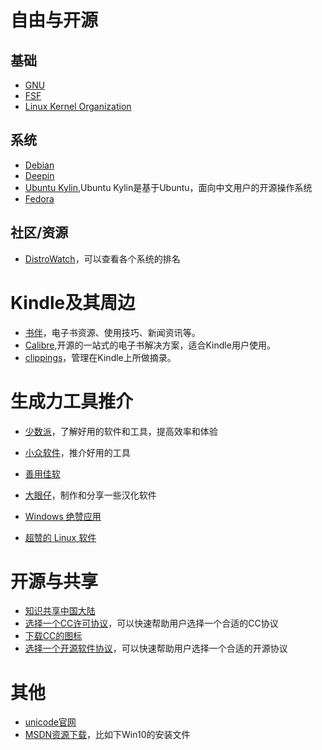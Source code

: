 # 自由与开源
## 基础
- [GNU](https://www.gnu.org)
- [FSF](https://www.fsf.org)
- [Linux Kernel Organization](https://www.kernel.org)

## 系统
- [Debian](https://www.debian.org)
- [Deepin](https://www.deepin.org)
- [Ubuntu Kylin](http://www.ubuntukylin.com),Ubuntu Kylin是基于Ubuntu，面向中文用户的开源操作系统
- [Fedora](https://getfedora.org/zh_CN/)

## 社区/资源
- [DistroWatch](https://distrowatch.com)，可以查看各个系统的排名

# Kindle及其周边
- [书伴](https://bookfere.com)，电子书资源、使用技巧、新闻资讯等。
- [Calibre](https://calibre-ebook.com),开源的一站式的电子书解决方案，适合Kindle用户使用。
- [clippings](https://www.clippings.io)，管理在Kindle上所做摘录。


# 生成力工具推介

- [少数派](https://sspai.com)，了解好用的软件和工具，提高效率和体验

- [小众软件](https://www.appinn.com)，推介好用的工具

- [善用佳软](https://xbeta.info)

- [大眼仔](http://www.dayanzai.me)，制作和分享一些汉化软件

- [Windows 绝赞应用](https://amazing-apps.gitbooks.io/windows-apps-that-amaze-us/content/zh-CN/)

- [超赞的 Linux 软件](https://www.gitbook.com/book/alim0x/awesome-linux-software-zh_cn/details)


# 开源与共享
- [知识共享中国大陆](http://creativecommons.net.cn)
- [选择一个CC许可协议](https://creativecommons.org/choose/)，可以快速帮助用户选择一个合适的CC协议
- [下载CC的图标](https://creativecommons.org/about/downloads)
- [选择一个开源软件协议](http://choosealicense.online)，可以快速帮助用户选择一个合适的开源协议

# 其他
- [unicode官网](http://www.unicode.org)
- [MSDN资源下载](http://msdn.itellyou.cn)，比如下Win10的安装文件


